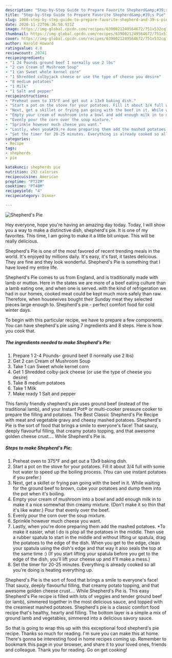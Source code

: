 ```yaml
---
description: "Step-by-Step Guide to Prepare Favorite Shepherd&amp;#39;s Pie"
title: "Step-by-Step Guide to Prepare Favorite Shepherd&amp;#39;s Pie"
slug: 1000-step-by-step-guide-to-prepare-favorite-shepherd-and-39-s-pie
date: 2020-11-22T06:36:58.921Z
image: https://img-global.cpcdn.com/recipes/6390021249564672/751x532cq70/shepherds-pie-recipe-main-photo.jpg
thumbnail: https://img-global.cpcdn.com/recipes/6390021249564672/751x532cq70/shepherds-pie-recipe-main-photo.jpg
cover: https://img-global.cpcdn.com/recipes/6390021249564672/751x532cq70/shepherds-pie-recipe-main-photo.jpg
author: Harold Howard
ratingvalue: 4.8
reviewcount: 20741
recipeingredient:
- "1 24 Pounds ground beef I normally use 2 lbs"
- "2 can Cream of Mushroom Soup"
- "1 can Sweet whole kernel corn"
- "1 Shredded colbyjack cheese or use the type of cheese you desire"
- "8 medium potatoes"
- "1 Milk"
- "1 Salt and pepper"
recipeinstructions:
- "Preheat oven to 375°F and get out a 13x9 baking dish."
- "Start a pot on the stove for your potatoes. Fill it about 3/4 full with some hot water to speed up the boiling process. (You can use instant potatoes if you prefer.)"
- "Next, get a skillet or frying pan going with the beef in it. While waiting for the ground beef to brown, cube your potatoes and dump them into the pot when it&#39;s boiling."
- "Empty your cream of mushroom into a bowl and add enough milk in to make it a nice somewhat thin creamy mixture. (Don&#39;t make it so thin that it&#39;s like water.) Pour that evenly over the beef."
- "Evenly pour the corn over the soup mixture."
- "Sprinkle however much cheese you want."
- "Lastly, when you&#39;re done preparing them add the mashed potatoes. *To make it easier, what I do is plop all the potatoes in the middle. Then use a rubber spatula to start in the middle and without lifting ur spatula, drag the potatoes to the edge of the dish. When you get to the edge, clean your spatula using the dish&#39;s edge and that way it also seals the top at the same time :) (If you start lifting your spatula before you get to the edge of the dish, you&#39;ll lift your cheese up and it&#39;ll make a mess.)"
- "Set the timer for 20-25 minutes. Everything is already cooked so all you&#39;re doing is heating everything up."
categories:
- Recipe
tags:
- shepherds
- pie

katakunci: shepherds pie 
nutrition: 293 calories
recipecuisine: American
preptime: "PT22M"
cooktime: "PT48M"
recipeyield: "4"
recipecategory: Dinner

---
```



![Shepherd&#39;s Pie](https://img-global.cpcdn.com/recipes/6390021249564672/751x532cq70/shepherds-pie-recipe-main-photo.jpg)

Hey everyone, hope you're having an amazing day today. Today, I will show you a way to make a distinctive dish, shepherd&#39;s pie. It is one of my favorites. This time, I am going to make it a little bit unique. This will be really delicious.

Shepherd&#39;s Pie is one of the most favored of recent trending meals in the world. It's enjoyed by millions daily. It's easy, it's fast, it tastes delicious. They are fine and they look wonderful. Shepherd&#39;s Pie is something that I have loved my entire life.

Shepherd&#39;s Pie comes to us from England, and is traditionally made with lamb or mutton. Here in the states we are more of a beef eating culture than a lamb eating one, and when one is served..with the kind of refrigeration we had in our homes, cooked meat could be kept much more safely than raw. Therefore, when housewives bought their Sunday meat they selected pieces large enough to. Shepherd&#39;s pie - perfect comfort food for cold winter days.


To begin with this particular recipe, we have to prepare a few components. You can have shepherd&#39;s pie using 7 ingredients and 8 steps. Here is how you cook that.

<!--inarticleads1-->

##### The ingredients needed to make Shepherd&#39;s Pie:

1. Prepare 1 2-4 Pounds- ground beef (I normally use 2 lbs)
1. Get 2 can Cream of Mushroom Soup
1. Take 1 can Sweet whole kernel corn
1. Get 1 Shredded colby-jack cheese (or use the type of cheese you desire)
1. Take 8 medium potatoes
1. Take 1 Milk
1. Make ready 1 Salt and pepper


This family friendly shepherd&#39;s pie uses ground beef (instead of the traditional lamb), and your Instant Pot® or multi-cooker pressure cooker to prepare the filling and potatoes. The Best Classic Shepherd&#39;s Pie Recipe with meat and vegetable gravy and cheesy mashed potatoes. Shepherd&#39;s Pie is the sort of food that brings a smile to everyone&#39;s face! That saucy, deeply flavourful filling, that creamy potato topping, and that awesome golden cheese crust.… While Shepherd&#39;s Pie is. 

<!--inarticleads2-->

##### Steps to make Shepherd&#39;s Pie:

1. Preheat oven to 375°F and get out a 13x9 baking dish.
1. Start a pot on the stove for your potatoes. Fill it about 3/4 full with some hot water to speed up the boiling process. (You can use instant potatoes if you prefer.)
1. Next, get a skillet or frying pan going with the beef in it. While waiting for the ground beef to brown, cube your potatoes and dump them into the pot when it&#39;s boiling.
1. Empty your cream of mushroom into a bowl and add enough milk in to make it a nice somewhat thin creamy mixture. (Don&#39;t make it so thin that it&#39;s like water.) Pour that evenly over the beef.
1. Evenly pour the corn over the soup mixture.
1. Sprinkle however much cheese you want.
1. Lastly, when you&#39;re done preparing them add the mashed potatoes. *To make it easier, what I do is plop all the potatoes in the middle. Then use a rubber spatula to start in the middle and without lifting ur spatula, drag the potatoes to the edge of the dish. When you get to the edge, clean your spatula using the dish&#39;s edge and that way it also seals the top at the same time :) (If you start lifting your spatula before you get to the edge of the dish, you&#39;ll lift your cheese up and it&#39;ll make a mess.)
1. Set the timer for 20-25 minutes. Everything is already cooked so all you&#39;re doing is heating everything up.


Shepherd&#39;s Pie is the sort of food that brings a smile to everyone&#39;s face! That saucy, deeply flavourful filling, that creamy potato topping, and that awesome golden cheese crust.… While Shepherd&#39;s Pie is. This easy Shepherd&#39;s Pie recipe is filled with lots of veggies and tender ground beef (or lamb), simmered together in the most delicious sauce, and topped with the creamiest mashed potatoes. Shepherd&#39;s pie is a classic comfort food recipe that&#39;s healthy, hearty and filling. The bottom layer is a simple a mix of ground lamb and vegetables, simmered into a delicious savory sauce. 

So that is going to wrap this up with this exceptional food shepherd&#39;s pie recipe. Thanks so much for reading. I'm sure you can make this at home. There's gonna be interesting food in home recipes coming up. Remember to bookmark this page in your browser, and share it to your loved ones, friends and colleague. Thank you for reading. Go on get cooking!
